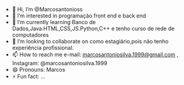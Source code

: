 - 👋 Hi, I’m @Marcosantonioss
- 👀 I’m interested in programação front end e back end
- 🌱 I’m currently learning Banco de Dados,Java.HTML,CSS,JS.Python,C++ e tenho curso de rede de computadores
- 💞️ I’m looking to collaborate on como estagiário,pois não tenho experiência profissional.
- 📫 How to reach me e-mail: marcosantoniosilva.1999@gmail.com , Instagram: @marcosantoniosilva.1999
- 😄 Pronouns: Marcos
- ⚡ Fun fact: ...

<!---
Marcosantonioss/Marcosantonioss is a ✨ special ✨ repository because its `README.md` (this file) appears on your GitHub profile.
You can click the Preview link to take a look at your changes.
--->
